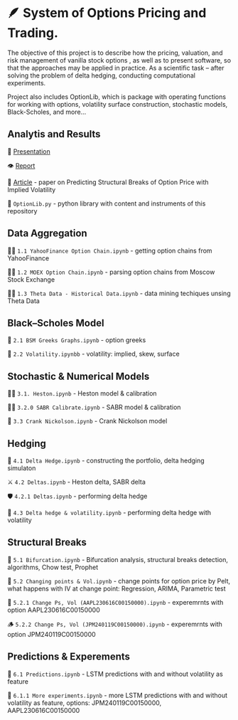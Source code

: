 # :feather: System of Options Pricing and Trading.

The objective of this project is to describe how the pricing, valuation, and risk management of vanilla stock options , as well as to present software, so that the approaches may be applied in practice. As a scientific task – after solving the problem of delta hedging, conducting computational experiments.

Project also includes OptionLib, which is package with operating functions for working with options, volatility surface construction, stochastic models, Black-Scholes, and more...

## Analytis and Results

🔮 [Presentation](https://github.com/ArtemIlinn/options/blob/main/Ilin%20Artem%20DSBA%20212%20Option%20pricing%20system%20presentation%202023pdf.pdf)

👁 [Report](https://github.com/ArtemIlinn/options/blob/main/IlinArtemOptionPricingSystemReport%20_.pdf)

:scroll: [Article](https://github.com/ArtemIlinn/options/blob/main/Ilin%20Lukyanchenko%20article.pdf) - paper on Predicting Structural Breaks of Option Price with Implied Volatility

👑 ```OptionLib.py``` - python library with content and instruments of this repository

## Data Aggregation

🧙‍♂️ ```1.1 YahooFinance Option Chain.ipynb``` - getting option chains from YahooFinance

🧛‍♂️ ```1.2 MOEX Option Chain.ipynb``` - parsing option chains from Moscow Stock Exchange 

🧝‍♀️ ```1.3 Theta Data - Historical Data.ipynb``` - data mining techiques unsing Theta Data 

## Black–Scholes Model

🦉 ```2.1 BSM Greeks Graphs.ipynb``` - option greeks

🏹 ```2.2 Volatility.ipynbb``` - volatility: implied, skew, surface

## Stochastic & Numerical Models

🧞‍♂️ ```3.1. Heston.ipynb``` - Heston model & calibration

🧚‍♀️ ```3.2.0 SABR Calibrate.ipynb``` - SABR model & calibration

🧟 ```3.3 Crank Nickolson.ipynb``` - Crank Nickolson model

## Hedging

🏰 ```4.1 Delta Hedge.ipynb``` - constructing the portfolio, delta hedging simulaton

⚔️ ```4.2 Deltas.ipynb``` - Heston delta, SABR delta

🛡 ```4.2.1 Deltas.ipynb``` - performing delta hedge

🏯 ```4.3 Delta hedge & volatility.ipynb``` - performing delta hedge with volatility

## Structural Breaks

🧌 ```5.1 Bifurcation.ipynb``` - Bifurcation analysis, structural breaks detection, algorithms, Chow test, Prophet

🌲 ```5.2 Changing points & Vol.ipynb``` - change points for option price by Pelt, what happens with IV at change point: Regression, ARIMA, Parametric test

🍄 ```5.2.1 Change Ps, Vol (AAPL230616C00150000).ipynb``` - experemrnts with option AAPL230616C00150000

🪵 ```5.2.2 Change Ps, Vol (JPM240119C00150000).ipynb``` - experemrnts with option JPM240119C00150000

## Predictions & Experements

🌋 ```6.1 Predictions.ipynb``` - LSTM predictions with and without volatility as feature

🐉 ```6.1.1 More experiments.ipynb``` - more LSTM predictions with and without volatility as feature, options: JPM240119C00150000, AAPL230616C00150000



